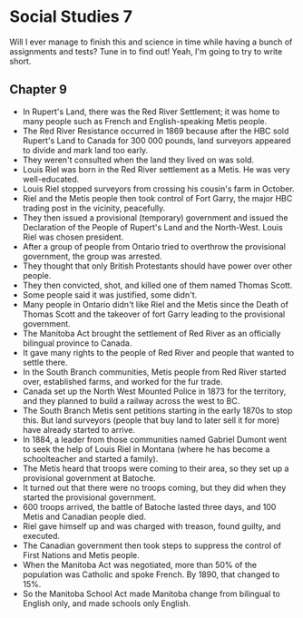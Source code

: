 # Social Studies 7

Will I ever manage to finish this and science in time while having a bunch of assignments and tests? Tune in to find out! Yeah, I'm going to try to write short.

## Chapter 9

* In Rupert's Land, there was the Red River Settlement; it was home to many people such as French and English-speaking Metis people.
* The Red River Resistance occurred in 1869 because after the HBC sold Rupert's Land to Canada for 300 000 pounds, land surveyors appeared to divide and mark land too early.
* They weren't consulted when the land they lived on was sold.
* Louis Riel was born in the Red River settlement as a Metis. He was very well-educated.
* Louis Riel stopped surveyors from crossing his cousin's farm in October.
* Riel and the Metis people then took control of Fort Garry, the major HBC trading post in the vicinity, peacefully.
* They then issued a provisional (temporary) government and issued the Declaration of the People of Rupert's Land and the North-West. Louis Riel was chosen president.
* After a group of people from Ontario tried to overthrow the provisional government, the group was arrested.
* They thought that only British Protestants should have power over other people.
* They then convicted, shot, and killed one of them named Thomas Scott.
* Some people said it was justified, some didn't.
* Many people in Ontario didn't like Riel and the Metis since the Death of Thomas Scott and the takeover of fort Garry leading to the provisional government.
* The Manitoba Act brought the settlement of Red River as an officially bilingual province to Canada.
* It gave many rights to the people of Red River and people that wanted to settle there.
* In the South Branch communities, Metis people from Red River started over, established farms, and worked for the fur trade.
* Canada set up the North West Mounted Police in 1873 for the territory, and they planned to build a railway across the west to BC.
* The South Branch Metis sent petitions starting in the early 1870s to stop this. But land surveyors (people that buy land to later sell it for more) have already started to arrive.
* In 1884, a leader from those communities named Gabriel Dumont went to seek the help of Louis Riel in Montana (where he has become a schoolteacher and started a family).
* The Metis heard that troops were coming to their area, so they set up a provisional government at Batoche.
* It turned out that there were no troops coming, but they did when they started the provisional government.
* 600 troops arrived, the battle of Batoche lasted three days, and 100 Metis and Canadian people died.
* Riel gave himself up and was charged with treason, found guilty, and executed.
* The Canadian government then took steps to suppress the control of First Nations and Metis people.
* When the Manitoba Act was negotiated, more than 50% of the population was Catholic and spoke French. By 1890, that changed to 15%.
* So the Manitoba School Act made Manitoba change from bilingual to English only, and made schools only English.
